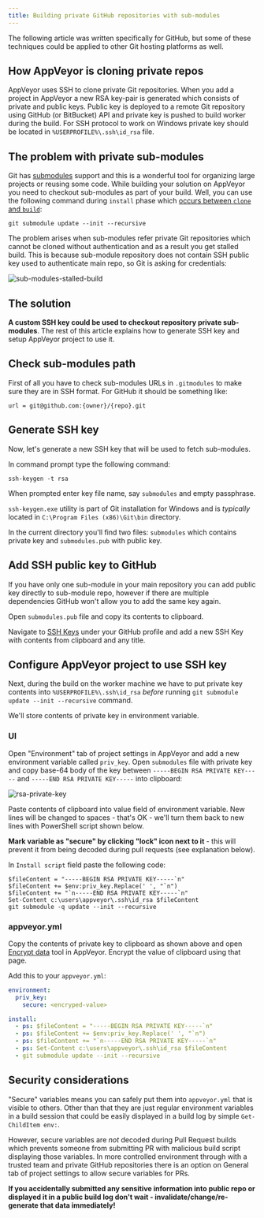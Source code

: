 ```yaml
---
title: Building private GitHub repositories with sub-modules
---
```


The following article was written specifically for GitHub, but some of these techniques could be applied
to other Git hosting platforms as well.

## How AppVeyor is cloning private repos

AppVeyor uses SSH to clone private Git repositories. When you add a project in AppVeyor a new RSA key-pair
is generated which consists of private and public keys. Public key is deployed to a remote Git repository
using GitHub (or BitBucket) API and private key is pushed to build worker during the build. For SSH
protocol to work on Windows private key should be located in `%USERPROFILE%\.ssh\id_rsa` file.

## The problem with private sub-modules

Git has [submodules](https://www.git-scm.com/book/en/v2/Git-Tools-Submodules) support and this is a
wonderful tool for organizing large projects or reusing some code. While building your solution on
AppVeyor you need to checkout sub-modules as part of your build. Well, you can use the following command
during `install` phase which [occurs between `clone` and `build`](/docs/build-configuration#build-pipeline):

```text
git submodule update --init --recursive
```

The problem arises when sub-modules refer private Git repositories which cannot be cloned without
authentication and as a result you get stalled build. This is because sub-module repository does not
contain SSH public key used to authenticate main repo, so Git is asking for credentials:

![sub-modules-stalled-build](/assets/images/docs/how-to/sub-modules-stalled-build.png)


## The solution

**A custom SSH key could be used to checkout repository private sub-modules**. The rest of this article
explains how to generate SSH key and setup AppVeyor project to use it.


## Check sub-modules path

First of all you have to check sub-modules URLs in `.gitmodules` to make sure they are in SSH format.
For GitHub it should be something like:

```text
url = git@github.com:{owner}/{repo}.git
```

## Generate SSH key

Now, let's generate a new SSH key that will be used to fetch sub-modules.

In command prompt type the following command:

```text
ssh-keygen -t rsa
```

When prompted enter key file name, say `submodules` and empty passphrase.

`ssh-keygen.exe` utility is part of Git installation for Windows and is *typically* located in
`C:\Program Files (x86)\Git\bin` directory.

In the current directory you'll find two files: `submodules` which contains private key and
`submodules.pub` with public key.


## Add SSH public key to GitHub

If you have only one sub-module in your main repository you can add public key directly to
sub-module repo, however if there are multiple dependencies GitHub won't allow you to add the same
key again.

Open `submodules.pub` file and copy its contents to clipboard.

Navigate to [SSH Keys](https://github.com/settings/ssh) under your GitHub profile and add a new
SSH Key with contents from clipboard and any title.


## Configure AppVeyor project to use SSH key

Next, during the build on the worker machine we have to put private key contents into
`%USERPROFILE%\.ssh\id_rsa` *before* running `git submodule update --init --recursive` command.

We'll store contents of private key in environment variable.

### UI

Open "Environment" tab of project settings in AppVeyor and add a new environment variable called
`priv_key`. Open `submodules` file with private key and copy base-64 body of the key between `-----BEGIN RSA PRIVATE KEY-----` and `-----END RSA PRIVATE KEY-----` into clipboard:

![rsa-private-key](/assets/images/docs/how-to/rsa-private-key.png)

Paste contents of clipboard into value field of environment variable. New lines will be changed to
spaces - that's OK - we'll turn them back to new lines with PowerShell script shown below.

**Mark variable as "secure" by clicking "lock" icon next to it** - this will prevent it from being
decoded during pull requests (see explanation below).

In `Install script` field paste the following code:

```text
$fileContent = "-----BEGIN RSA PRIVATE KEY-----`n"
$fileContent += $env:priv_key.Replace(' ', "`n")
$fileContent += "`n-----END RSA PRIVATE KEY-----`n"
Set-Content c:\users\appveyor\.ssh\id_rsa $fileContent
git submodule -q update --init --recursive
```

### appveyor.yml

Copy the contents of private key to clipboard as shown above and open
[Encrypt data](https://ci.appveyor.com/tools/encrypt) tool in AppVeyor.
Encrypt the value of clipboard using that page.

Add this to your `appveyor.yml`:

```yaml
environment:
  priv_key:
    secure: <encryped-value>

install:
  - ps: $fileContent = "-----BEGIN RSA PRIVATE KEY-----`n"
  - ps: $fileContent += $env:priv_key.Replace(' ', "`n")
  - ps: $fileContent += "`n-----END RSA PRIVATE KEY-----`n"
  - ps: Set-Content c:\users\appveyor\.ssh\id_rsa $fileContent
  - git submodule update --init --recursive
```


## Security considerations

"Secure" variables means you can safely put them into `appveyor.yml` that is visible to others.
Other than that they are just regular environment variables in a build session that could be easily
displayed in a build log by simple `Get-ChildItem env:`.

However, secure variables are *not* decoded during Pull Request builds which prevents someone from
submitting PR with malicious build script displaying those variables. In more controlled environment
through with a trusted team and private GitHub repositories there is an option on General tab of
project settings to allow secure variables for PRs.

**If you accidentally submitted any sensitive information into public repo or displayed it in a public
build log don't wait - invalidate/change/re-generate that data immediately!**
